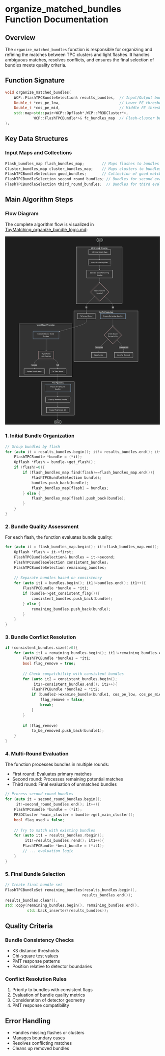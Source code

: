 # organize_matched_bundles Function Documentation

## Overview
The `organize_matched_bundles` function is responsible for organizing and refining the matches between TPC clusters and light flashes. It handles ambiguous matches, resolves conflicts, and ensures the final selection of bundles meets quality criteria.

## Function Signature
```cpp
void organize_matched_bundles(
    WCP::FlashTPCBundleSelection& results_bundles,  // Input/Output bundle collection
    Double_t *cos_pe_low,                           // Lower PE thresholds
    Double_t *cos_pe_mid,                           // Middle PE thresholds
    std::map<std::pair<WCP::Opflash*,WCP::PR3DCluster*>,
             WCP::FlashTPCBundle*>& fc_bundles_map  // Flash-cluster bundle mapping
);
```

## Key Data Structures

### Input Maps and Collections
```cpp
Flash_bundles_map flash_bundles_map;        // Maps flashes to bundles
Cluster_bundles_map cluster_bundles_map;    // Maps clusters to bundles
FlashTPCBundleSelection good_bundles;       // Collection of good matches
FlashTPCBundleSelection second_round_bundles; // Bundles for second evaluation
FlashTPCBundleSelection third_round_bundles;  // Bundles for third evaluation
```

## Main Algorithm Steps

### Flow Diagram

The complete algorithm flow is visualized in [ToyMatching_organize_bundle_logic.md](ToyMatching_organize_bundle_logic.md):

![Algorithm Flow Diagram](ToyMatching_organize_bundle_logic.png)

### 1. Initial Bundle Organization
```cpp
// Group bundles by flash
for (auto it = results_bundles.begin(); it!= results_bundles.end(); it++){
    FlashTPCBundle *bundle = (*it);
    Opflash *flash = bundle->get_flash();
    if (flash!=0){
        if (flash_bundles_map.find(flash)==flash_bundles_map.end()){
            FlashTPCBundleSelection bundles;
            bundles.push_back(bundle);
            flash_bundles_map[flash] = bundles;
        } else {
            flash_bundles_map[flash].push_back(bundle);
        }
    }
}
```

### 2. Bundle Quality Assessment
For each flash, the function evaluates bundle quality:
```cpp
for (auto it = flash_bundles_map.begin(); it!=flash_bundles_map.end(); it++){
    Opflash *flash = it->first;
    FlashTPCBundleSelection& bundles = it->second;
    FlashTPCBundleSelection consistent_bundles;
    FlashTPCBundleSelection remaining_bundles;
    
    // Separate bundles based on consistency
    for (auto it1 = bundles.begin(); it1!=bundles.end(); it1++){
        FlashTPCBundle *bundle = *it1;
        if (bundle->get_consistent_flag()){
            consistent_bundles.push_back(bundle);
        } else {
            remaining_bundles.push_back(bundle);
        }
    }
}
```

### 3. Bundle Conflict Resolution
```cpp
if (consistent_bundles.size()>0){
    for (auto it1 = remaining_bundles.begin(); it1!=remaining_bundles.end(); it1++){
        FlashTPCBundle *bundle1 = *it1;
        bool flag_remove = true;
        
        // Check compatibility with consistent bundles
        for (auto it2 = consistent_bundles.begin(); 
             it2!=consistent_bundles.end(); it2++){
            FlashTPCBundle *bundle2 = *it2;
            if (bundle2->examine_bundle(bundle1, cos_pe_low, cos_pe_mid)){
                flag_remove = false;
                break;
            }
        }
        
        if (flag_remove)
            to_be_removed.push_back(bundle1);
    }
}
```

### 4. Multi-Round Evaluation
The function processes bundles in multiple rounds:
- First round: Evaluates primary matches
- Second round: Processes remaining potential matches
- Third round: Final evaluation of unmatched bundles

```cpp
// Process second round bundles
for (auto it = second_round_bundles.begin(); 
     it!=second_round_bundles.end(); it++){
    FlashTPCBundle *bundle = (*it);
    PR3DCluster *main_cluster = bundle->get_main_cluster();
    bool flag_used = false;
    
    // Try to match with existing bundles
    for (auto it1 = results_bundles.rbegin(); 
         it1!=results_bundles.rend(); it1++){
        FlashTPCBundle *best_bundle = (*it1);
        // ... evaluation logic
    }
}
```

### 5. Final Bundle Selection
```cpp
// Create final bundle set
FlashTPCBundleSet remaining_bundles(results_bundles.begin(), 
                                   results_bundles.end());
results_bundles.clear();
std::copy(remaining_bundles.begin(), remaining_bundles.end(), 
          std::back_inserter(results_bundles));
```

## Quality Criteria

### Bundle Consistency Checks
- KS distance thresholds
- Chi-square test values
- PMT response patterns
- Position relative to detector boundaries

### Conflict Resolution Rules
1. Priority to bundles with consistent flags
2. Evaluation of bundle quality metrics
3. Consideration of detector geometry
4. PMT response compatibility

## Error Handling

- Handles missing flashes or clusters
- Manages boundary cases
- Resolves conflicting matches
- Cleans up removed bundles